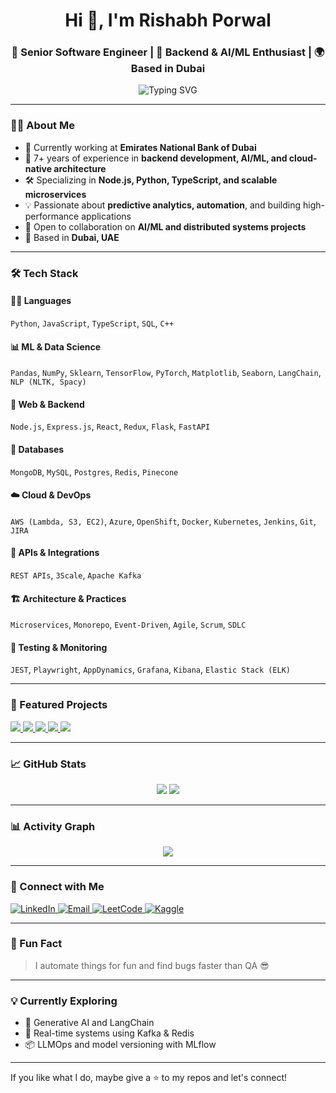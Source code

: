 <h1 align="center">Hi 👋, I'm Rishabh Porwal</h1>
<h3 align="center">🚀 Senior Software Engineer | 🔧 Backend & AI/ML Enthusiast | 🌍 Based in Dubai</h3>

<p align="center">
  <img src="https://readme-typing-svg.demolab.com?font=Fira+Code&size=22&pause=1000&color=58A6FF&center=true&vCenter=true&width=500&lines=Senior+Software+Engineer;Backend+%7C+AI+%7C+Cloud+Developer;Distributed+Systems+%7C+ML+%7C+Node.js+%7C+Python;Open+Source+Contributor+%7C+Dubai+UAE" alt="Typing SVG" />
</p>

---

### 👨‍💼 About Me

- 💼 Currently working at **Emirates National Bank of Dubai**
- 🧠 7+ years of experience in **backend development, AI/ML, and cloud-native architecture**
- 🛠️ Specializing in **Node.js, Python, TypeScript, and scalable microservices**
- 💡 Passionate about **predictive analytics, automation**, and building high-performance applications
- 🤝 Open to collaboration on **AI/ML and distributed systems projects**
- 📍 Based in **Dubai, UAE**

---

### 🛠️ Tech Stack

#### 🧑‍💻 Languages
`Python`, `JavaScript`, `TypeScript`, `SQL`, `C++`

#### 📊 ML & Data Science
`Pandas`, `NumPy`, `Sklearn`, `TensorFlow`, `PyTorch`, `Matplotlib`, `Seaborn`, `LangChain`, `NLP (NLTK, Spacy)`

#### 🧱 Web & Backend
`Node.js`, `Express.js`, `React`, `Redux`, `Flask`, `FastAPI`

#### 💾 Databases
`MongoDB`, `MySQL`, `Postgres`, `Redis`, `Pinecone`

#### ☁️ Cloud & DevOps
`AWS (Lambda, S3, EC2)`, `Azure`, `OpenShift`, `Docker`, `Kubernetes`, `Jenkins`, `Git`, `JIRA`

#### 🔗 APIs & Integrations
`REST APIs`, `3Scale`, `Apache Kafka`

#### 🏗️ Architecture & Practices
`Microservices`, `Monorepo`, `Event-Driven`, `Agile`, `Scrum`, `SDLC`

#### 🧪 Testing & Monitoring
`JEST`, `Playwright`, `AppDynamics`, `Grafana`, `Kibana`, `Elastic Stack (ELK)`

---

### 📂 Featured Projects

<p align="left">
  <a href="https://github.com/Rishabhporwal/Sensor-Fault-Detection">
    <img src="https://github-readme-stats.vercel.app/api/pin/?username=Rishabhporwal&repo=Sensor-Fault-Detection&theme=radical" />
  </a>
  <a href="https://github.com/Rishabhporwal/P2P-Auction-System">
    <img src="https://github-readme-stats.vercel.app/api/pin/?username=Rishabhporwal&repo=P2P-Auction-System&theme=radical" />
  </a>
  <a href="https://github.com/Rishabhporwal/Weather-API-Wrapper">
    <img src="https://github-readme-stats.vercel.app/api/pin/?username=Rishabhporwal&repo=Weather-API-Wrapper&theme=radical" />
  </a>
  <a href="https://github.com/Rishabhporwal/image-processing">
    <img src="https://github-readme-stats.vercel.app/api/pin/?username=Rishabhporwal&repo=image-processing&theme=radical" />
  </a>
  <a href="https://github.com/Rishabhporwal/category-management-system">
    <img src="https://github-readme-stats.vercel.app/api/pin/?username=Rishabhporwal&repo=category-management-system&theme=radical" />
  </a>
</p>

---

### 📈 GitHub Stats

<p align="center">
  <img src="https://github-readme-stats.vercel.app/api?username=Rishabhporwal&show_icons=true&theme=tokyonight" />
  <img src="https://github-readme-streak-stats.herokuapp.com/?user=Rishabhporwal&theme=tokyonight" />
</p>

---

### 📊 Activity Graph

<p align="center">
  <img src="https://github-readme-activity-graph.cyclic.app/graph?username=Rishabhporwal&theme=tokyo-night" />
</p>

---

### 🔗 Connect with Me

<p align="left">
  <a href="https://www.linkedin.com/in/rishabhporwal/">
    <img alt="LinkedIn" src="https://img.shields.io/badge/LinkedIn-blue?style=for-the-badge&logo=linkedin&logoColor=white" />
  </a>
  <a href="mailto:rishabhporwal95@gmail.com">
    <img alt="Email" src="https://img.shields.io/badge/Gmail-red?style=for-the-badge&logo=gmail&logoColor=white" />
  </a>
  <a href="https://leetcode.com/rrishabhporwal/">
    <img alt="LeetCode" src="https://img.shields.io/badge/LeetCode-FFA116?style=for-the-badge&logo=leetcode&logoColor=black" />
  </a>
  <a href="https://www.kaggle.com/rrishabhporwal">
    <img alt="Kaggle" src="https://img.shields.io/badge/Kaggle-20BEFF?style=for-the-badge&logo=kaggle&logoColor=white" />
  </a>
</p>

---

### 💬 Fun Fact

> I automate things for fun and find bugs faster than QA 😎

---

### 💡 Currently Exploring

- 🧠 Generative AI and LangChain
- 🧩 Real-time systems using Kafka & Redis
- 📦 LLMOps and model versioning with MLflow

---

If you like what I do, maybe give a ⭐ to my repos and let's connect!

